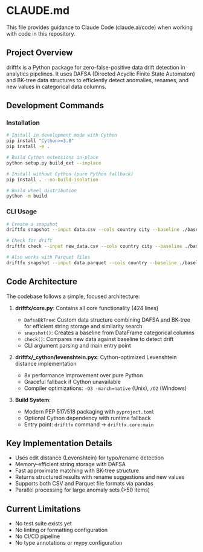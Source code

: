 # CLAUDE.md

This file provides guidance to Claude Code (claude.ai/code) when working with code in this repository.

## Project Overview

driftfx is a Python package for zero-false-positive data drift detection in analytics pipelines. It uses DAFSA (Directed Acyclic Finite State Automaton) and BK-tree data structures to efficiently detect anomalies, renames, and new values in categorical data columns.

## Development Commands

### Installation
```bash
# Install in development mode with Cython
pip install "Cython>=3.0"
pip install -e .

# Build Cython extensions in-place
python setup.py build_ext --inplace

# Install without Cython (pure Python fallback)
pip install . --no-build-isolation

# Build wheel distribution
python -m build
```

### CLI Usage
```bash
# Create a snapshot
driftfx snapshot --input data.csv --cols country city --baseline ./baseline

# Check for drift
driftfx check --input new_data.csv --cols country city --baseline ./baseline

# Also works with Parquet files
driftfx snapshot --input data.parquet --cols country --baseline ./baseline
```

## Code Architecture

The codebase follows a simple, focused architecture:

1. **driftfx/core.py**: Contains all core functionality (424 lines)
   - `DafsaBkTree`: Custom data structure combining DAFSA and BK-tree for efficient string storage and similarity search
   - `snapshot()`: Creates a baseline from DataFrame categorical columns
   - `check()`: Compares new data against baseline to detect drift
   - CLI argument parsing and main entry point

2. **driftfx/_cython/levenshtein.pyx**: Cython-optimized Levenshtein distance implementation
   - 8x performance improvement over pure Python
   - Graceful fallback if Cython unavailable
   - Compiler optimizations: `-O3 -march=native` (Unix), `/O2` (Windows)

3. **Build System**:
   - Modern PEP 517/518 packaging with `pyproject.toml`
   - Optional Cython dependency with runtime fallback
   - Entry point: `driftfx` command → `driftfx.core:main`

## Key Implementation Details

- Uses edit distance (Levenshtein) for typo/rename detection
- Memory-efficient string storage with DAFSA
- Fast approximate matching with BK-tree structure
- Returns structured results with rename suggestions and new values
- Supports both CSV and Parquet file formats via pandas
- Parallel processing for large anomaly sets (>50 items)

## Current Limitations

- No test suite exists yet
- No linting or formatting configuration
- No CI/CD pipeline
- No type annotations or mypy configuration